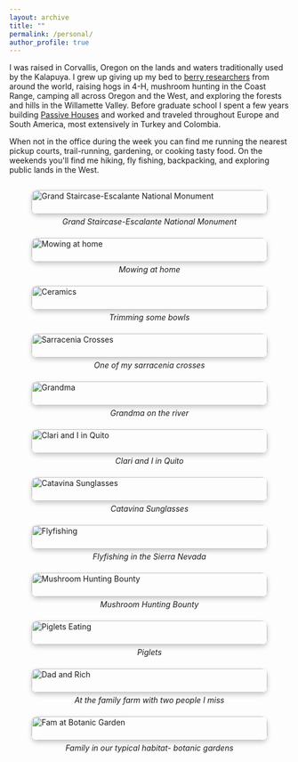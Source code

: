 ```yaml
---
layout: archive
title: ""
permalink: /personal/
author_profile: true
---
```


I was raised in Corvallis, Oregon on the lands and waters traditionally used by the Kalapuya. I grew up giving up my bed to [berry researchers](https://www.vacciniumcap.org/node/51) from around the world, raising hogs in 4-H, mushroom hunting in the Coast Range, camping all across Oregon and the West, and exploring the forests and hills in the Willamette Valley. Before graduate school I spent a few years building [Passive Houses](https://en.wikipedia.org/wiki/Passive_house) and worked and traveled throughout Europe and South America, most extensively in Turkey and Colombia. 

When not in the office during the week you can find me running the nearest pickup courts, trail-running, gardening, or cooking tasty food. On the weekends you'll find me hiking, fly fishing, backpacking, and exploring public lands in the West.

<style>
.image-grid {
  display: grid;
  grid-template-columns: repeat(auto-fit, minmax(250px, 1fr));
  grid-gap: 15px;
}

.image-grid img {
  width: 100%;
  height: auto;
  border-radius: 10px;
  box-shadow: 0 4px 8px 0 rgba(0, 0, 0, 0.2);
}

.image-caption {
  text-align: center;
  font-style: italic;
  margin-top: 5px;
}
</style>

<div class="image-grid">
  <figure>
    <img src="https://elliottfinn.github.io/images/gse_clari_y_yo.jpg" alt="Grand Staircase-Escalante National Monument">
    <figcaption class="image-caption">Grand Staircase-Escalante National Monument</figcaption>
  </figure>
  <figure>
    <img src="https://elliottfinn.github.io/images/mowing_at_home.jpg" alt="Mowing at home">
    <figcaption class="image-caption">Mowing at home</figcaption>
  </figure>
  <figure>
    <img src="https://elliottfinn.github.io/images/ceramics_work.jpg" alt="Ceramics">
    <figcaption class="image-caption">Trimming some bowls</figcaption>
  </figure>
  <figure>
    <img src="https://elliottfinn.github.io/images/sarracenia_pic.jpg" alt="Sarracenia Crosses">
    <figcaption class="image-caption">One of my sarracenia crosses</figcaption>
  </figure>
  <figure>
    <img src="https://elliottfinn.github.io/images/grandma_bridge_pic.jpg" alt="Grandma">
    <figcaption class="image-caption">Grandma on the river</figcaption>
  </figure>
  <figure>
    <img src="https://elliottfinn.github.io/images/quito_clari.jpg" alt="Clari and I in Quito">
    <figcaption class="image-caption">Clari and I in Quito</figcaption>
  </figure>
  <figure>
    <img src="https://elliottfinn.github.io/images/catavina_sunglasses_pic.jpg" alt="Catavina Sunglasses">
    <figcaption class="image-caption">Catavina Sunglasses</figcaption>
  </figure>
  <figure>
    <img src="https://elliottfinn.github.io/images/flyfishing_sierras_2.jpg" alt="Flyfishing">
    <figcaption class="image-caption">Flyfishing in the Sierra Nevada</figcaption>
  </figure>
  <figure>
    <img src="https://elliottfinn.github.io/images/mushroom_hunting_bounty.jpg" alt="Mushroom Hunting Bounty">
    <figcaption class="image-caption">Mushroom Hunting Bounty</figcaption>
  </figure>
  <figure>
    <img src="https://elliottfinn.github.io/images/piglets_eating.jpg" alt="Piglets Eating">
    <figcaption class="image-caption">Piglets</figcaption>
  </figure>
  <figure>
    <img src="https://elliottfinn.github.io/images/farm_dad_and_richard.jpg" alt="Dad and Rich">
    <figcaption class="image-caption">At the family farm with two people I miss</figcaption>
  </figure>
  <figure>
    <img src="https://elliottfinn.github.io/images/fam_potsdam_botanic_garden.jpg" alt="Fam at Botanic Garden">
    <figcaption class="image-caption">Family in our typical habitat- botanic gardens</figcaption>
  </figure>
</div>
